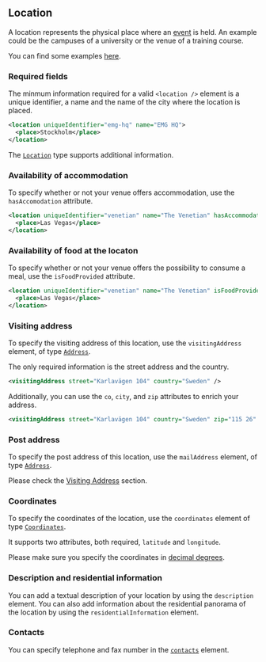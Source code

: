 ## Location

A location represents the physical place where an [event](event.md) is held. An example could be the campuses of a university or the venue of a training course.

You can find some examples [here](../../samples/3.0/location-sample.xml).

### Required fields

The minmum information required for a valid `<location />` element is a unique identifier, a name and the name of the city where the location is placed.

```xml
<location uniqueIdentifier="emg-hq" name="EMG HQ">
  <place>Stockholm</place>
</location>
```

The [`Location`](../../schemas/3.0/location.xsd) type supports additional information.

### Availability of accommodation

To specify whether or not your venue offers accommodation, use the `hasAccomodation` attribute.

```xml
<location uniqueIdentifier="venetian" name="The Venetian" hasAccommodation="true">
  <place>Las Vegas</place>
</location>
```

### Availability of food at the locaton

To specify whether or not your venue offers the possibility to consume a meal, use the `isFoodProvided` attribute.

```xml
<location uniqueIdentifier="venetian" name="The Venetian" isFoodProvided="true">
  <place>Las Vegas</place>
</location>
```

### Visiting address

To specify the visiting address of this location, use the `visitingAddress` element, of type [`Address`](../../schemas/3.0/location.xsd#L60-L96).

The only required information is the street address and the country.

```xml
<visitingAddress street="Karlavägen 104" country="Sweden" />
```

Additionally, you can use the `co`, `city`, and `zip` attributes to enrich your address.

```xml
<visitingAddress street="Karlavägen 104" country="Sweden" zip="115 26" city="Stockholm" />
```

### Post address

To specify the post address of this location, use the `mailAddress` element, of type [`Address`](../../schemas/3.0/location.xsd#L60-L96).

Please check the [Visiting Address](#visiting-address) section.

### Coordinates

To specify the coordinates of the location, use the `coordinates` element of type [`Coordinates`](../../schemas/3.0/location.xsd#L98-L101).

It supports two attributes, both required, `latitude` and `longitude`.

Please make sure you specify the coordinates in [decimal degrees](https://en.wikipedia.org/wiki/Decimal_degrees).

### Description and residential information

You can add a textual description of your location by using the `description` element.
You can also add information about the residential panorama of the location by using the `residentialInformation` element.

### Contacts

You can specify telephone and fax number in the [`contacts`](../../schemas/3.0/location.xsd#L22-L39) element.

